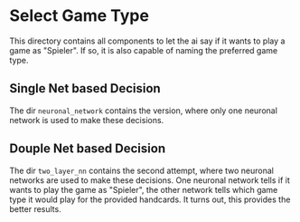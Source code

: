 # Select Game Type

This directory contains all components to let the ai say if it wants to play a game as "Spieler". If so, it is also
capable of naming the preferred game type.

## Single Net based Decision

The dir `neuronal_network` contains the version, where only one neuronal network is used to make these decisions.

## Douple Net based Decision

The dir `two_layer_nn` contains the second attempt, where two neuronal networks are used to make these decisions.
One neuronal network tells if it wants to play the game as "Spieler", the other network tells which game type
it would play for the provided handcards. It turns out, this provides the better results.